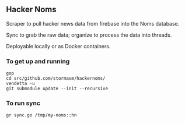 ## Hacker Noms

Scraper to pull hacker news data from firebase into the Noms database.

Sync to grab the raw data; organize to process the data into threads.

Deployable locally or as Docker containers.

### To get up and running

```
gop
cd src/github.com/stormasm/hackernoms/
vendetta -u
git submodule update --init --recursive
```

### To run sync

```
gr sync.go /tmp/my-noms::hn
```
